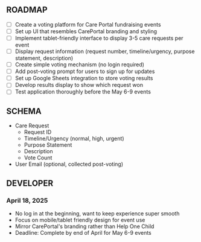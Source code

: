 ## ROADMAP
- [ ] Create a voting platform for Care Portal fundraising events
- [ ] Set up UI that resembles CarePortal branding and styling
- [ ] Implement tablet-friendly interface to display 3-5 care requests per event
- [ ] Display request information (request number, timeline/urgency, purpose statement, description)
- [ ] Create simple voting mechanism (no login required)
- [ ] Add post-voting prompt for users to sign up for updates
- [ ] Set up Google Sheets integration to store voting results
- [ ] Develop results display to show which request won
- [ ] Test application thoroughly before the May 6-9 events

## SCHEMA
- Care Request
  - Request ID
  - Timeline/Urgency (normal, high, urgent)
  - Purpose Statement
  - Description
  - Vote Count
- User Email (optional, collected post-voting)

## DEVELOPER
### April 18, 2025
- No log in at the beginning, want to keep experience super smooth
- Focus on mobile/tablet friendly design for event use
- Mirror CarePortal's branding rather than Help One Child
- Deadline: Complete by end of April for May 6-9 events